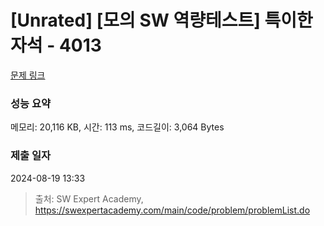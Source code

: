 # [Unrated] [모의 SW 역량테스트] 특이한 자석 - 4013 

[문제 링크](https://swexpertacademy.com/main/code/problem/problemDetail.do?contestProbId=AWIeV9sKkcoDFAVH) 

### 성능 요약

메모리: 20,116 KB, 시간: 113 ms, 코드길이: 3,064 Bytes

### 제출 일자

2024-08-19 13:33



> 출처: SW Expert Academy, https://swexpertacademy.com/main/code/problem/problemList.do